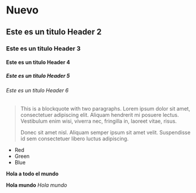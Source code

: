 # Nuevo
## Este es un titulo Header 2
### Este es un titulo Header 3
#### Este es un titulo Header 4
##### Este es un titulo Header 5
###### Este es un titulo Header 6


> This is a blockquote with two paragraphs. Lorem ipsum dolor sit amet,
> consectetuer adipiscing elit. Aliquam hendrerit mi posuere lectus.
> Vestibulum enim wisi, viverra nec, fringilla in, laoreet vitae, risus.
> 
> Donec sit amet nisl. Aliquam semper ipsum sit amet velit. Suspendisse
> id sem consectetuer libero luctus adipiscing.

*   Red
*   Green
*   Blue

<b>Hola a todo el mundo</b>

**Hola mundo**
*Hola mundo*
